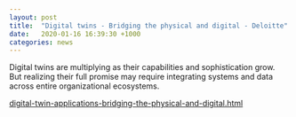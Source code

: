```yaml
---
layout: post
title:  "Digital twins - Bridging the physical and digital - Deloitte"
date:   2020-01-16 16:39:30 +1000
categories: news
---
```


Digital twins are multiplying as their capabilities and sophistication grow. But realizing their full promise may require integrating systems and data across entire organizational ecosystems.

[digital-twin-applications-bridging-the-physical-and-digital.html](https://www2.deloitte.com/us/en/insights/focus/tech-trends/2020/digital-twin-applications-bridging-the-physical-and-digital.html?nc=1#airservices)